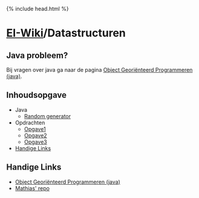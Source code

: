 {% include head.html %}
# [EI-Wiki](..)/Datastructuren 
## Java probleem?
Bij vragen over java ga naar de pagina [Object Georiënteerd Programmeren (java)](../Java/Home).
## Inhoudsopgave

* Java
    * [Random generator]()
* Opdrachten
    * [Opgave1](opgave1)
    * [Opgave2](opgave2)
    * [Opgave3](opgave3)
* [Handige Links](#Handige-Links)

## Handige Links
* [Object Georiënteerd Programmeren (java)](../Java/Home)
* [Mathias' repo](https://github.com/WatcherWhale/DataStructures)